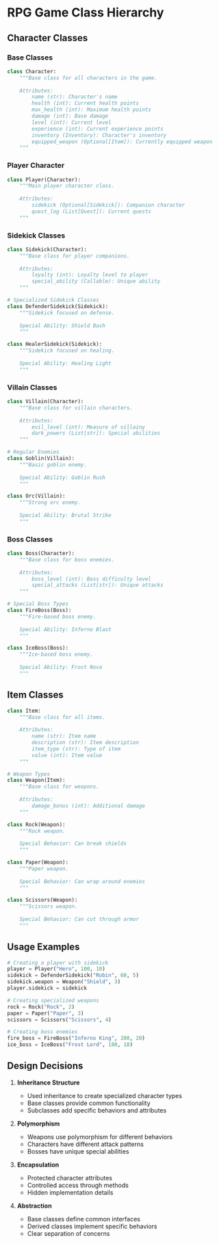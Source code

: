 # RPG Game Class Hierarchy

## Character Classes

### Base Classes

```python
class Character:
    """Base class for all characters in the game.
    
    Attributes:
        name (str): Character's name
        health (int): Current health points
        max_health (int): Maximum health points
        damage (int): Base damage
        level (int): Current level
        experience (int): Current experience points
        inventory (Inventory): Character's inventory
        equipped_weapon (Optional[Item]): Currently equipped weapon
    """
```

### Player Character

```python
class Player(Character):
    """Main player character class.
    
    Attributes:
        sidekick (Optional[Sidekick]): Companion character
        quest_log (List[Quest]): Current quests
    """
```

### Sidekick Classes

```python
class Sidekick(Character):
    """Base class for player companions.
    
    Attributes:
        loyalty (int): Loyalty level to player
        special_ability (Callable): Unique ability
    """

# Specialized Sidekick Classes
class DefenderSidekick(Sidekick):
    """Sidekick focused on defense.
    
    Special Ability: Shield Bash
    """

class HealerSidekick(Sidekick):
    """Sidekick focused on healing.
    
    Special Ability: Healing Light
    """
```

### Villain Classes

```python
class Villain(Character):
    """Base class for villain characters.
    
    Attributes:
        evil_level (int): Measure of villainy
        dark_powers (List[str]): Special abilities
    """

# Regular Enemies
class Goblin(Villain):
    """Basic goblin enemy.
    
    Special Ability: Goblin Rush
    """

class Orc(Villain):
    """Strong orc enemy.
    
    Special Ability: Brutal Strike
    """
```

### Boss Classes

```python
class Boss(Character):
    """Base class for boss enemies.
    
    Attributes:
        boss_level (int): Boss difficulty level
        special_attacks (List[str]): Unique attacks
    """

# Special Boss Types
class FireBoss(Boss):
    """Fire-based boss enemy.
    
    Special Ability: Inferno Blast
    """

class IceBoss(Boss):
    """Ice-based boss enemy.
    
    Special Ability: Frost Nova
    """
```

## Item Classes

```python
class Item:
    """Base class for all items.
    
    Attributes:
        name (str): Item name
        description (str): Item description
        item_type (str): Type of item
        value (int): Item value
    """

# Weapon Types
class Weapon(Item):
    """Base class for weapons.
    
    Attributes:
        damage_bonus (int): Additional damage
    """

class Rock(Weapon):
    """Rock weapon.
    
    Special Behavior: Can break shields
    """

class Paper(Weapon):
    """Paper weapon.
    
    Special Behavior: Can wrap around enemies
    """

class Scissors(Weapon):
    """Scissors weapon.
    
    Special Behavior: Can cut through armor
    """
```

## Usage Examples

```python
# Creating a player with sidekick
player = Player("Hero", 100, 10)
sidekick = DefenderSidekick("Robin", 60, 5)
sidekick.weapon = Weapon("Shield", 3)
player.sidekick = sidekick

# Creating specialized weapons
rock = Rock("Rock", 2)
paper = Paper("Paper", 3)
scissors = Scissors("Scissors", 4)

# Creating boss enemies
fire_boss = FireBoss("Inferno King", 200, 20)
ice_boss = IceBoss("Frost Lord", 180, 18)
```

## Design Decisions

1. **Inheritance Structure**
   - Used inheritance to create specialized character types
   - Base classes provide common functionality
   - Subclasses add specific behaviors and attributes

2. **Polymorphism**
   - Weapons use polymorphism for different behaviors
   - Characters have different attack patterns
   - Bosses have unique special abilities

3. **Encapsulation**
   - Protected character attributes
   - Controlled access through methods
   - Hidden implementation details

4. **Abstraction**
   - Base classes define common interfaces
   - Derived classes implement specific behaviors
   - Clear separation of concerns
